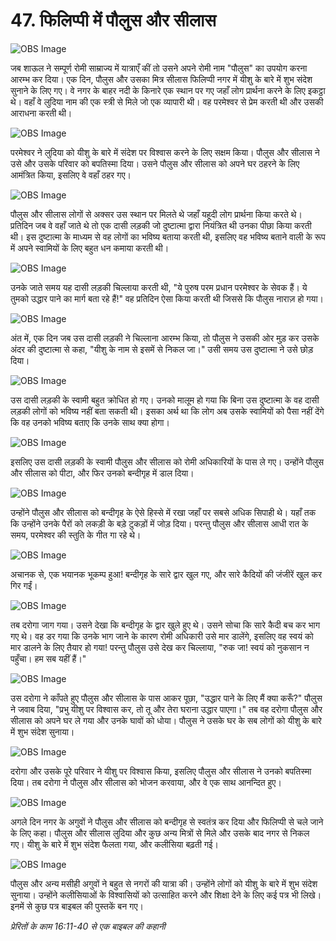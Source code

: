 # 47. फिलिप्पी में पौलुस और सीलास

![OBS Image](https://cdn.door43.org/obs/jpg/360px/obs-en-47-01.jpg)

जब शाऊल ने सम्पूर्ण रोमी साम्राज्य में यात्राएँ कीं तो उसने अपने रोमी नाम "पौलुस" का उपयोग करना आरम्भ कर दिया। एक दिन, पौलुस और उसका मित्र सीलास फिलिप्पी नगर में यीशु के बारे में शुभ संदेश सुनाने के लिए गए। वे नगर के बाहर नदी के किनारे एक स्थान पर गए जहाँ लोग प्रार्थना करने के लिए इकट्ठा थे। वहाँ वे लुदिया नाम की एक स्त्री से मिले जो एक व्यापारी थी। वह परमेश्वर से प्रेम करती थी और उसकी आराधना करती थी।

![OBS Image](https://cdn.door43.org/obs/jpg/360px/obs-en-47-02.jpg)

परमेश्वर ने लुदिया को यीशु के बारे में संदेश पर विश्वास करने के लिए सक्षम किया। पौलुस और सीलास ने उसे और उसके परिवार को बपतिस्मा दिया। उसने पौलुस और सीलास को अपने घर ठहरने के लिए आमंत्रित किया, इसलिए वे वहाँ ठहर गए।

![OBS Image](https://cdn.door43.org/obs/jpg/360px/obs-en-47-03.jpg)

पौलुस और सीलास लोगों से अक्सर उस स्थान पर मिलते थे जहाँ यहूदी लोग प्रार्थना किया करते थे। प्रतिदिन जब वे वहाँ जाते थे तो एक दासी लड़की जो दुष्टात्मा द्वारा नियंत्रित थी उनका पीछा किया करती थी। इस दुष्टात्मा के माध्यम से वह लोगों का भविष्य बताया करती थी, इसलिए वह भविष्य बताने वाली के रूप में अपने स्वामियों के लिए बहुत धन कमाया करती थी।

![OBS Image](https://cdn.door43.org/obs/jpg/360px/obs-en-47-04.jpg)

उनके जाते समय यह दासी लड़की चिल्लाया करती थी, "ये पुरुष परम प्रधान परमेश्वर के सेवक हैं। ये तुमको उद्धार पाने का मार्ग बता रहे हैं!" वह प्रतिदिन ऐसा किया करती थी जिससे कि पौलुस नाराज़ हो गया।

![OBS Image](https://cdn.door43.org/obs/jpg/360px/obs-en-47-05.jpg)

अंत में, एक दिन जब उस दासी लड़की ने चिल्लाना आरम्भ किया, तो पौलुस ने उसकी ओर मुड़ कर उसके अंदर की दुष्टात्मा से कहा, "यीशु के नाम से इसमें से निकल जा।" उसी समय उस दुष्टात्मा ने उसे छोड़ दिया।

![OBS Image](https://cdn.door43.org/obs/jpg/360px/obs-en-47-06.jpg)

उस दासी लड़की के स्वामी बहुत क्रोधित हो गए। उनको मालूम हो गया कि बिना उस दुष्टात्मा के वह दासी लड़की लोगों को भविष्य नहीं बता सकती थी। इसका अर्थ था कि लोग अब उसके स्वामियों को पैसा नहीं देंगे कि वह उनको भविष्य बताए कि उनके साथ क्या होगा।

![OBS Image](https://cdn.door43.org/obs/jpg/360px/obs-en-47-07.jpg)

इसलिए उस दासी लड़की के स्वामी पौलुस और सीलास को रोमी अधिकारियों के पास ले गए। उन्होंने पौलुस और सीलास को पीटा, और फिर उनको बन्दीगृह में डाल दिया।

![OBS Image](https://cdn.door43.org/obs/jpg/360px/obs-en-47-08.jpg)

उन्होंने पौलुस और सीलास को बन्दीगृह के ऐसे हिस्से में रखा जहाँ पर सबसे अधिक सिपाही थे। यहाँ तक कि उन्होंने उनके पैरों को लकड़ी के बड़े टुकड़ों में जोड़ दिया। परन्तु पौलुस और सीलास आधी रात के समय, परमेश्वर की स्तुति के गीत गा रहे थे।

![OBS Image](https://cdn.door43.org/obs/jpg/360px/obs-en-47-09.jpg)

अचानक से, एक भयानक भूकम्प हुआ! बन्दीगृह के सारे द्वार खुल गए, और सारे कैदियों की जंजीरें खुल कर गिर गईं।

![OBS Image](https://cdn.door43.org/obs/jpg/360px/obs-en-47-10.jpg)

तब दरोगा जाग गया। उसने देखा कि बन्दीगृह के द्वार खुले हुए थे। उसने सोचा कि सारे कैदी बच कर भाग गए थे। वह डर गया कि उनके भाग जाने के कारण रोमी अधिकारी उसे मार डालेंगे, इसलिए वह स्वयं को मार डालने के लिए तैयार हो गया! परन्तु पौलुस उसे देख कर चिल्लाया, "रुक जा! स्वयं को नुकसान न पहुँचा। हम सब यहीं हैं।"

![OBS Image](https://cdn.door43.org/obs/jpg/360px/obs-en-47-11.jpg)

उस दरोगा ने काँपते हुए पौलुस और सीलास के पास आकर पूछा, "उद्धार पाने के लिए मैं क्या करूँ?" पौलुस ने जवाब दिया, "प्रभु यीशु पर विश्वास कर, तो तू और तेरा घराना उद्धार पाएगा।" तब वह दरोगा पौलुस और सीलास को अपने घर ले गया और उनके घावों को धोया। पौलुस ने उसके घर के सब लोगों को यीशु के बारे में शुभ संदेश सुनाया।

![OBS Image](https://cdn.door43.org/obs/jpg/360px/obs-en-47-12.jpg)

दरोगा और उसके पूरे परिवार ने यीशु पर विश्वास किया, इसलिए पौलुस और सीलास ने उनको बपतिस्मा दिया। तब दरोगा ने पौलुस और सीलास को भोजन करवाया, और वे एक साथ आनन्दित हुए।

![OBS Image](https://cdn.door43.org/obs/jpg/360px/obs-en-47-13.jpg)

अगले दिन नगर के अगुवों ने पौलुस और सीलास को बन्दीगृह से स्वतंत्र कर दिया और फिलिप्पी से चले जाने के लिए कहा। पौलुस और सीलास लुदिया और कुछ अन्य मित्रों से मिले और उसके बाद नगर से निकल गए। यीशु के बारे में शुभ संदेश फैलता गया, और कलीसिया बढ़ती गई।

![OBS Image](https://cdn.door43.org/obs/jpg/360px/obs-en-47-14.jpg)

पौलुस और अन्य मसीही अगुवों ने बहुत से नगरों की यात्रा की। उन्होंने लोगों को यीशु के बारे में शुभ संदेश सुनाया। उन्होंने कलीसियाओं के विश्वासियों को उत्साहित करने और शिक्षा देने के लिए कई पत्र भी लिखे। इनमें से कुछ पत्र बाइबल की पुस्तकें बन गए।

_प्रेरितों के काम 16:11-40 से एक बाइबल की कहानी_
